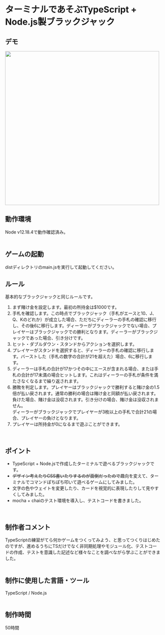 # ターミナルであそぶTypeScript + Node.js製ブラックジャック

## デモ
<img src="https://github.com/foolish-pine/blackjack-game/wiki/images/blackjack.gif" width="500">
<br>

## 動作環境
Node v12.18.4で動作確認済み。<br>
<br>

## ゲームの起動
distディレクトリのmain.jsを実行して起動してください。
<br>

## ルール
基本的なブラックジャックと同じルールです。
1. まず賭け金を設定します。最初の所持金は$1000です。
2. 手札を確認します。この時点でブラックジャック（手札がエースと10、J、Q、Kのどれか）が成立した場合、ただちにディーラーの手札の確認に移行し、その後6に移行します。ディーラーがブラックジャックでない場合、プレイヤーはブラックジャックでの勝利となります。ディーラーがブラックジャックであった場合、引き分けです。
3. ヒット・ダブルダウン・スタンドからアクションを選択します。
4. プレイヤーがスタンドを選択すると、ディーラーの手札の確認に移行します。バーストした（手札の数字の合計が21を超えた）場合、6に移行します。
5. ディーラーは手札の合計が17かつその中にエースが含まれる場合、または手札の合計が17未満の場合ヒットします。これはディーラーの手札が条件を満たさなくなるまで繰り返されます。
6. 勝敗を判定します。プレイヤーはブラックジャックで勝利すると賭け金の1.5倍が払い戻されます。通常の勝利の場合は賭け金と同額が払い戻されます。負けた場合、賭け金は没収されます。引き分けの場合、賭け金は没収されません。<br>
ディーラーがブラックジャックでプレイヤーが3枚以上の手札で合計21の場合、プレイヤーの負けとなります。
7. プレイヤーは所持金が0になるまで遊ぶことができます。
<br>

## ポイント
- TypeScript + Node.jsで作成したターミナルで遊べるブラックジャックです。
- ~~デザイン考えたりCSS書いたりするのが面倒だったので~~趣向を変えて、ターミナルでコマンドぽちぽち叩いて遊べるゲームにしてみました。
- 文字の色やウェイトを変更したり、カードを視覚的に表現したりして見やすくしてみました。
- mocha + chaiのテスト環境を導入し、テストコードを書きました。
<br>

## 制作者コメント
TypeScriptの練習がてら何かゲームをつくってみよう、と思ってつくりはじめたのですが、進めるうちにTSだけでなく非同期処理やモジュール化、テストコードの作成、テストを意識した記述など様々なことを調べながら学ぶことができました。
<br>
<br>

## 制作に使用した言語・ツール
TypeScript / Node.js
<br>
<br>

## 制作時間
50時間
<br>
<br>

